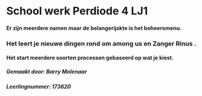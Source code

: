 <H1>School werk Perdiode 4 LJ1</H1>
<H4> Er zijn meerdere namen maar de belangerijskte is het beheersmenu. </H4>
<H4></H4>
<h3>Het leert je nieuwe dingen rond om among us en Zanger Rinus .</h3>
<H4>Het start meerdere soorten processen gebaseerd op wat je kiest. </H4>
<H4></H4>
<H5>Gemaakt door: Barry Molenaar </H5>
<H5>Leerlingnummer: 173620 </H5>
